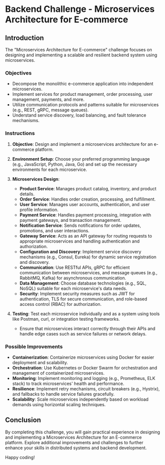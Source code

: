 # Backend Challenge - Microservices Architecture for E-commerce

## Introduction

The "Microservices Architecture for E-commerce" challenge focuses on designing and implementing a scalable and resilient backend system using microservices.

### Objectives

- Decompose the monolithic e-commerce application into independent microservices.
- Implement services for product management, order processing, user management, payments, and more.
- Utilize communication protocols and patterns suitable for microservices (e.g., REST, gRPC, message queues).
- Understand service discovery, load balancing, and fault tolerance mechanisms.

### Instructions

1. **Objective**: Design and implement a microservices architecture for an e-commerce platform.

2. **Environment Setup**: Choose your preferred programming language (e.g., JavaScript, Python, Java, Go) and set up the necessary environments for each microservice.

3. **Microservices Design**:
   - **Product Service**: Manages product catalog, inventory, and product details.
   - **Order Service**: Handles order creation, processing, and fulfillment.
   - **User Service**: Manages user accounts, authentication, and user profile information.
   - **Payment Service**: Handles payment processing, integration with payment gateways, and transaction management.
   - **Notification Service**: Sends notifications for order updates, promotions, and user interactions.
   - **Gateway Service**: Acts as an API gateway for routing requests to appropriate microservices and handling authentication and authorization.
   - **Configuration and Discovery**: Implement service discovery mechanisms (e.g., Consul, Eureka) for dynamic service registration and discovery.
   - **Communication**: Use RESTful APIs, gRPC for efficient communication between microservices, and message queues (e.g., RabbitMQ, Kafka) for asynchronous communication.
   - **Data Management**: Choose database technologies (e.g., SQL, NoSQL) suitable for each microservice's data needs.
   - **Security**: Implement security measures such as JWT for authentication, TLS for secure communication, and role-based access control (RBAC) for authorization.

4. **Testing**: Test each microservice individually and as a system using tools like Postman, curl, or integration testing frameworks.
   - Ensure that microservices interact correctly through their APIs and handle edge cases such as service failures or network delays.

### Possible Improvements

- **Containerization**: Containerize microservices using Docker for easier deployment and scalability.
- **Orchestration**: Use Kubernetes or Docker Swarm for orchestration and management of containerized microservices.
- **Monitoring**: Implement monitoring and logging (e.g., Prometheus, ELK stack) to track microservices' health and performance.
- **Resilience**: Implement retry mechanisms, circuit breakers (e.g., Hystrix), and fallbacks to handle service failures gracefully.
- **Scalability**: Scale microservices independently based on workload demands using horizontal scaling techniques.

## Conclusion

By completing this challenge, you will gain practical experience in designing and implementing a Microservices Architecture for an E-commerce platform. Explore additional improvements and challenges to further enhance your skills in distributed systems and backend development.

Happy coding!

